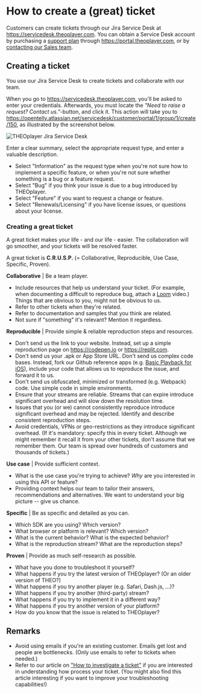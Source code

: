 # How to create a (great) ticket

Customers can create tickets through our Jira Service Desk at https://servicedesk.theoplayer.com.
You can obtain a Service Desk account by purchasing a [support plan](https://www.theoplayer.com/supportplans) through https://portal.theoplayer.com,
or by [contacting our Sales team](https://www.theoplayer.com/pricing).

## Creating a ticket

You use our Jira Service Desk to create tickets and collaborate with our team.

When you go to https://servicedesk.theoplayer.com, you'll be asked to enter your credentials.
Afterwards, you must locate the _"Need to raise a request? Contact us."_-button, and click it.
This action will take you to https://opentelly.atlassian.net/servicedesk/customer/portal/1/group/1/create/150,
as illustrated by the screenshot below.

![THEOplayer Jira Service Desk](../assets/img/jira-service-desk.png)

Enter a clear summary, select the appropriate request type, and enter a valuable description.

- Select "Information" as the request type when you're not sure how to implement a specific feature,
  or when you're not sure whether something is a bug or a feature request.
- Select "Bug" if you think your issue is due to a bug introduced by THEOplayer.
- Select "Feature" if you want to request a change or feature.
- Select "Renewals/Licensing" if you have license issues, or questions about your license.

### Creating a great ticket

A great ticket makes your life - and our life - easier.
The collaboration will go smoother, and your tickets will be resolved faster.

A great ticket is **C.R.U.S.P.** (= Collaborative, Reproducible, Use Case, Specific, Proven).

**Collaborative** | Be a team player.

- Include resources that help us understand your ticket. (For example, when documenting a difficult to reproduce bug, attach a [Loom](https://www.loom.com/) video.) Things that are obvious to you, might not be obvious to us.
- Refer to other tickets when they're related.
- Refer to documentation and samples that you think are related.
- Not sure if "something" it's relevant? Mention it regardless.

**Reproducible** | Provide simple & reliable reproduction steps and resources.

- Don't send us the link to your website. Instead, set up a simple reproduction page on https://codepen.io or https://replit.com.
- Don't send us your .apk or App Store URL. Don't send us complex code bases. Instead, fork our Github reference apps (e.g. [Basic Playback for iOS](https://github.com/THEOplayer/samples-ios-sdk/tree/master/Basic-Playback)),
  include your code that allows us to reproduce the issue, and forward it to us.
- Don't send us obfuscated, minimized or transformed (e.g. Webpack) code. Use simple code in simple environments.
- Ensure that your streams are reliable. Streams that can expire
  introduce significant overhead and will slow down the resolution time.
- Issues that you (or we) cannot consistently reproduce introduce significant overhead
  and may be rejected. Identify and describe consistent reproduction steps.
- Avoid credentials, VPNs or geo-restrictions as they introduce significant overhead.
  (If it's mandatory: specify this in every ticket. Although we might remember it recall it from your other tickets, don't assume that we remember them. Our team is spread over hundreds of customers and thousands of tickets.)

**Use case** | Provide sufficient context.

- What is the use case you're trying to achieve? _Why_ are you interested in using this API or feature?
- Providing context helps our team to tailor their answers, recommendations and alternatives.
  We want to understand your big picture -- give us chance.

**Specific** | Be as specific and detailed as you can.

- Which SDK are you using? Which version?
- What browser or platform is relevant? Which version?
- What is the current behavior? What is the expected behavior?
- What is the reproduction stream? What are the reproduction steps?

**Proven** | Provide as much self-research as possible.

- What have you done to troubleshoot it yourself?
- What happens if you try the latest version of THEOplayer? (Or an older version of THEO?)
- What happens if you try another player (e.g. Safari, Dash.js, ...)?
- What happens if you try another (third-party) stream?
- What happens if you try to implement it in a different way?
- What happens if you try another version of your platform?
- How do you know that the issue is related to THEOplayer?

## Remarks

- Avoid using emails if you're an existing customer. Emails get lost and people are bottlenecks. (Only use emails to refer to tickets when needed.)
- Refer to our article on ["How to investigate a ticket"](70-how-to-investigate-a-ticket.md) if you are interested in understanding how process your ticket.
  (You might also find this article interesting if you want to improve your troubleshooting capabilities!)

